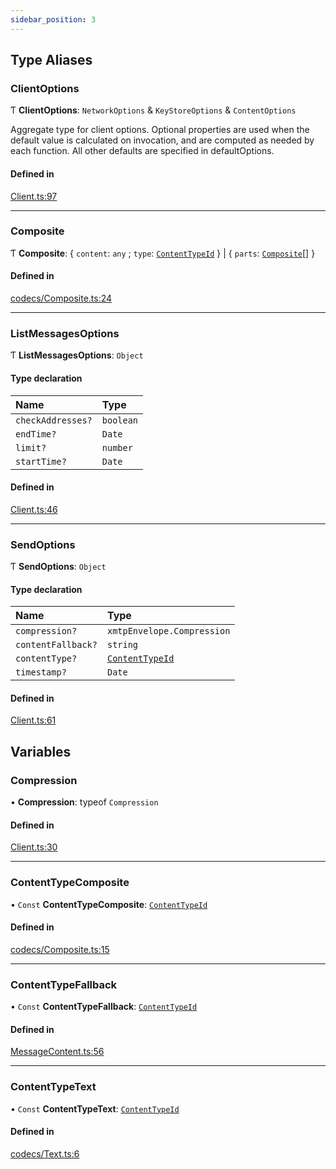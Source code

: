 ```yaml
---
sidebar_position: 3
---
```

<!--added these 3 lines above-->
<!--commented this out [@xmtp/xmtp-js](README.md) / Exports

# @xmtp/xmtp-js

## Table of contents

### Classes

- [Client](classes/Client.md)
- [CompositeCodec](classes/CompositeCodec.md)
- [ContentTypeId](classes/ContentTypeId.md)
- [Conversation](classes/Conversation.md)
- [Conversations](classes/Conversations.md)
- [Message](classes/Message.md)
- [PrivateKey](classes/PrivateKey.md)
- [PrivateKeyBundle](classes/PrivateKeyBundle.md)
- [PublicKey](classes/PublicKey.md)
- [PublicKeyBundle](classes/PublicKeyBundle.md)
- [Stream](classes/Stream.md)
- [TextCodec](classes/TextCodec.md)

### Interfaces

- [ContentCodec](interfaces/ContentCodec.md)
- [EncodedContent](interfaces/EncodedContent.md)

### Type Aliases

- [ClientOptions](modules.md#clientoptions)
- [Composite](modules.md#composite)
- [ListMessagesOptions](modules.md#listmessagesoptions)
- [SendOptions](modules.md#sendoptions)

### Variables

- [Compression](modules.md#compression)
- [ContentTypeComposite](modules.md#contenttypecomposite)
- [ContentTypeFallback](modules.md#contenttypefallback)
- [ContentTypeText](modules.md#contenttypetext)-->

## Type Aliases

### ClientOptions

Ƭ **ClientOptions**: `NetworkOptions` & `KeyStoreOptions` & `ContentOptions`

Aggregate type for client options. Optional properties are used when the default value is calculated on invocation, and are computed
as needed by each function. All other defaults are specified in defaultOptions.

#### Defined in

[Client.ts:97](https://github.com/xmtp/xmtp-js/blob/83d4d4b/src/Client.ts#L97)

___

### Composite

Ƭ **Composite**: { `content`: `any` ; `type`: [`ContentTypeId`](classes/ContentTypeId.md)  } \| { `parts`: [`Composite`](modules.md#composite)[]  }

#### Defined in

[codecs/Composite.ts:24](https://github.com/xmtp/xmtp-js/blob/83d4d4b/src/codecs/Composite.ts#L24)

___

### ListMessagesOptions

Ƭ **ListMessagesOptions**: `Object`

#### Type declaration

| Name | Type |
| :------ | :------ |
| `checkAddresses?` | `boolean` |
| `endTime?` | `Date` |
| `limit?` | `number` |
| `startTime?` | `Date` |

#### Defined in

[Client.ts:46](https://github.com/xmtp/xmtp-js/blob/83d4d4b/src/Client.ts#L46)

___

### SendOptions

Ƭ **SendOptions**: `Object`

#### Type declaration

| Name | Type |
| :------ | :------ |
| `compression?` | `xmtpEnvelope.Compression` |
| `contentFallback?` | `string` |
| `contentType?` | [`ContentTypeId`](classes/ContentTypeId.md) |
| `timestamp?` | `Date` |

#### Defined in

[Client.ts:61](https://github.com/xmtp/xmtp-js/blob/83d4d4b/src/Client.ts#L61)

## Variables

### Compression

• **Compression**: typeof `Compression`

#### Defined in

[Client.ts:30](https://github.com/xmtp/xmtp-js/blob/83d4d4b/src/Client.ts#L30)

___

### ContentTypeComposite

• `Const` **ContentTypeComposite**: [`ContentTypeId`](classes/ContentTypeId.md)

#### Defined in

[codecs/Composite.ts:15](https://github.com/xmtp/xmtp-js/blob/83d4d4b/src/codecs/Composite.ts#L15)

___

### ContentTypeFallback

• `Const` **ContentTypeFallback**: [`ContentTypeId`](classes/ContentTypeId.md)

#### Defined in

[MessageContent.ts:56](https://github.com/xmtp/xmtp-js/blob/83d4d4b/src/MessageContent.ts#L56)

___

### ContentTypeText

• `Const` **ContentTypeText**: [`ContentTypeId`](classes/ContentTypeId.md)

#### Defined in

[codecs/Text.ts:6](https://github.com/xmtp/xmtp-js/blob/83d4d4b/src/codecs/Text.ts#L6)
